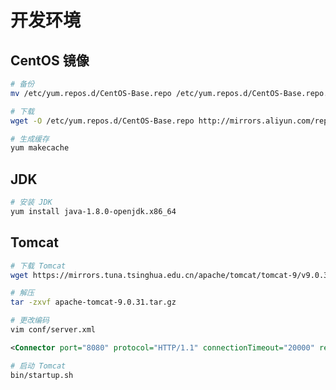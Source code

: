 # 开发环境

## CentOS 镜像

```bash
# 备份
mv /etc/yum.repos.d/CentOS-Base.repo /etc/yum.repos.d/CentOS-Base.repo.backup

# 下载
wget -O /etc/yum.repos.d/CentOS-Base.repo http://mirrors.aliyun.com/repo/Centos-7.repo

# 生成缓存
yum makecache
```

## JDK

```bash
# 安装 JDK
yum install java-1.8.0-openjdk.x86_64
```

## Tomcat

```bash
# 下载 Tomcat
wget https://mirrors.tuna.tsinghua.edu.cn/apache/tomcat/tomcat-9/v9.0.31/bin/apache-tomcat-9.0.31.tar.gz

# 解压
tar -zxvf apache-tomcat-9.0.31.tar.gz

# 更改编码
vim conf/server.xml
```

```xml
<Connector port="8080" protocol="HTTP/1.1" connectionTimeout="20000" redirectPort="8443" URIEncoding="UTF-8" />
```

```bash
# 启动 Tomcat
bin/startup.sh
```